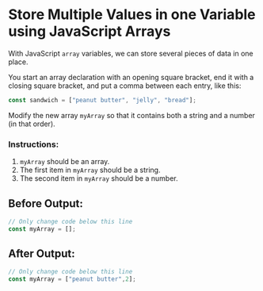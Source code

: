 # Store Multiple Values in one Variable using JavaScript Arrays

With JavaScript `array` variables, we can store several pieces of data in one place.

You start an array declaration with an opening square bracket, end it with a closing square bracket, and put a comma between each entry, like this:

```javascript
const sandwich = ["peanut butter", "jelly", "bread"];
```

Modify the new array `myArray` so that it contains both a string and a number (in that order).

### Instructions:
1. `myArray` should be an array.
2. The first item in `myArray` should be a string.
3. The second item in `myArray` should be a number.


## Before Output:
```javascript
// Only change code below this line
const myArray = [];
```

## After Output:
```javascript
// Only change code below this line
const myArray = ["peanut butter",2];
```